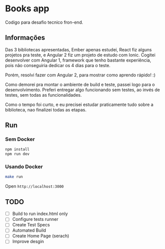 # Books app

Codigo para desafio tecnico fron-end.

## Informações

Das 3 bibliotecas apresentadas, Ember apenas estudei, React fiz alguns projetos pra teste, e Angular 2 fiz um projeto de estudo com Ionic.
Cogitei desenvolver com Angular 1, framework que tenho bastante experiência, pois não conseguiria dedicar os 4 dias para o teste.

Porém, resolvi fazer com Angular 2, para mostrar como aprendo rápido! :)

Como demorei pra montar o ambiente de build e teste, passei logo para o desenvolvimento. 
Preferi entregar algo funcionando sem testes, ao invés de testes, sem todas as funcionalidades.

Como o tempo foi curto, e eu precisei estudar praticamente tudo sobre a biblioteca, nao finalizei todas as etapas.

## Run

### Sem Docker

```bash
npm install
npm run dev
```

### Usando Docker

```bash
make run
```

Open `http://localhost:3000`

## TODO

- [ ] Build to run index.html only
- [ ] Configure tests runner
- [ ] Create Test Specs
- [ ] Automated Build
- [ ] Create Home Page (serach)
- [ ] Improve desgin
